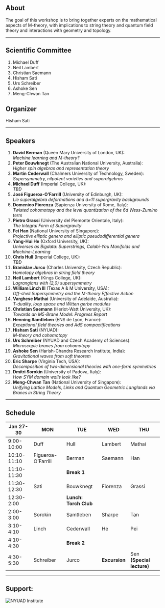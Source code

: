 ## About

The goal of this workshop is to bring together experts on the mathematical aspects of 
M-theory, with implications to string theory and  quantum field theory and interactions 
with geometry and topology. 

___
## Scientific Committee

  1. Michael Duff
  2. Neil Lambert 
  3. Christian Saemann 
  4. Hisham Sati
  5. Urs Schreiber 
  6. Ashoke Sen 
  7. Meng-Chwan Tan 

## Organizer

Hisham Sati

___
## Speakers

1. **David Berman**  (Queen Mary University of London, UK):<br /> 
*Machine learning and M-theory?*
2. **Peter Bouwknegt** (The Australian National University, Australia):<br />
*Higher spin algebras and representation theory*
3. **Martin Cederwall** (Chalmers University of Technology, Sweden):  
*Supersymmetry, nilpotent varieties and superalgebras*
4. **Michael Duff**  (Imperial College, UK):<br />
*TBD*
5. **José Figueroa-O’Farrill** (University of Edinburgh, UK):<br />
*Lie superalgebra deformations and d=11 supergravity backgrounds* 
6. **Domenico Fiorenza** (Sapienza University of Rome, Italy):<br />
*Twisted cohomotopy and the level quantization of the 6d Wess-Zumino term*
7. **Pietro Grassi** (University del Piemonte Orientale, Italy):<br />
*The Integral Form of Supergravity*
8. **Fei Han**  (National University of Singapore):<br />
*Projective elliptic genera and elliptic pseudodifferential genera*
9. **Yang-Hui He** (Oxford University, UK):<br />
*Universes as Bigdata:  Superstrings, Calabi-Yau Manifolds and Machine-Learning*
10. **Chris Hull** (Imperial College, UK):<br />
*TBD*
11. **Branislav Jurco** (Charles University, Czech Republic):<br />
*Homotopy algebras in string field theory*
12. **Neil Lambert** (Kings College, UK):<br />
*Lagrangians with (2,0) supersymmetry*
13. **William Linch III**  (Texas A & M University, USA):<br />
*Off-shell Supersymmetry and the M-theory Effective Action*
14. **Varghese Mathai** (University of Adelaide, Australia):<br />
*T-duality, loop space and Witten gerbe modules*
15. **Christian Saemann** (Heriot-Watt University, UK):<br />
*Towards an M5-Brane Model: Progress Report*
16. **Henning Samtleben** (ENS de Lyon, France):<br />
*Exceptional field theories and AdS compactifications*
17. **Hisham Sati** (NYUAD):<br />
*M-theory and cohomotopy*  
18. **Urs Schreiber** (NYUAD and Czech Academy of Sciences):<br />
*Microscopic branes from cohomotopy*
19. **Ashoke Sen** (Harish-Chandra Research Institute, India):<br />
*Gravitational waves from soft theorem*
20. **Eric Sharpe** (Virginia Tech, USA):<br />
*Decomposition of two-dimensional theories with one-form symmetries*
21. **Dmitri Sorokin** (University of Padova, Italy):<br />
*How SYM domain walls look like?* 
22. **Meng-Chwan Tan** (National University of Singapore):<br />
*Unifying Lattice Models, Links and Quantum Geometric Langlands via Branes in String Theory*

___
## Schedule

| Jan 27-30   | MON                | TUE                 | WED            |         THU             |
|-------------|--------------------|---------------------|----------------|-------------------------|
| 9:00-10:00  | Duff               | Hull                | Lambert        | Mathai                  |
| 10:10-11:10 | Figueroa-O’Farrill | Berman              | Saemann        | Han                     |
| 11:10-11:30 |                    | **Break 1**         |                |                         |
| 11:30-12:30 | Sati               | Bouwknegt           | Fiorenza       | Grassi                  |
| 12:30-2:00  |                    |**Lunch: Torch Club**|                |                         |
| 2:00-3:00   | Sorokin            | Samtleben           | Sharpe         | Tan                     |
| 3:10-4:10   | Linch              | Cederwall           | He             | Pei                     |
| 4:10-4:30   |                    | **Break 2**         |                |                         |
| 4:30-5:30   | Schreiber          | Jurco               | **Excursion**  |Sen **(Special lecture)**|
                                                                    
___

## Support:
![NYUAD Institute](https://armacad.info/images/2016/07/institute-promomovthumb317564-Nm55Q2WBZr_LT4dVRIhTGesaoVNZ7Tlt.png)

